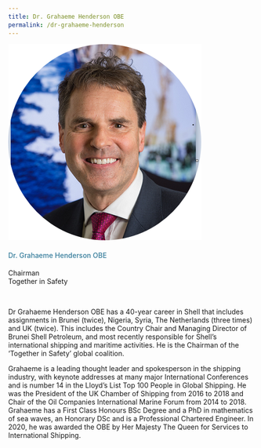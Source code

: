 ```yaml
---
title: Dr. Grahaeme Henderson OBE
permalink: /dr-grahaeme-henderson
---
```


<div class="row">
            <div class="col is-3">
              <img src="images/speakers/Grahaeme-Henderson.png">
            </div>
            <div class="col is-9 speaker-details">
              <h4>Dr. Grahaeme Henderson OBE</h4>
<p>Chairman<br>
Together in Safety</p><br>
<p>
Dr Grahaeme Henderson OBE has a 40-year career in Shell that includes assignments in Brunei (twice), Nigeria, Syria, The Netherlands (three times) and UK (twice). This includes the Country Chair and Managing Director of Brunei Shell Petroleum, and most recently responsible for Shell’s international shipping and maritime activities. He is the Chairman of the ‘Together in Safety’ global coalition. </p>
<p>
Grahaeme is a leading thought leader and spokesperson in the shipping industry, with keynote addresses at many major International Conferences and is number 14 in the Lloyd’s List Top 100 People in Global Shipping. He was the President of the UK Chamber of Shipping from 2016 to 2018 and Chair of the Oil Companies International Marine Forum from 2014 to 2018. 
Grahaeme has a First Class Honours BSc Degree and a PhD in mathematics of sea waves, an Honorary DSc and is a Professional Chartered Engineer. In 2020, he was awarded the OBE by Her Majesty The Queen for Services to International Shipping.</p>
            </div>
          </div> 
					
<style type="text/css"> 
    .is-left{
      text-align: left;
    }
    h4{
      font-weight: 500; 
      color: #337B9A !important;
    }
     .speaker-details p { text-align: justified; }
  </style>